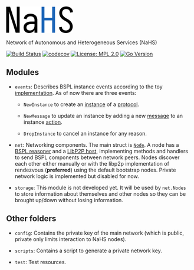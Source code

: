 ![NaHS logo][logo]

Network of Autonomous and Heterogeneous Services (NaHS)

[![Build Status](https://travis-ci.com/mikelsr/nahs.svg?token=736yMuj6XUy7yCEvSpBB&branch=master)](https://travis-ci.com/mikelsr/nahs)
[![codecov](https://codecov.io/gh/mikelsr/nahs/branch/master/graph/badge.svg?token=PSTZ46XN7Q)](https://codecov.io/gh/mikelsr/nahs)
[![License: MPL 2.0](https://img.shields.io/badge/License-MPL%202.0-brightgreen.svg)](https://opensource.org/licenses/MPL-2.0)
[![Go Version](https://img.shields.io/github/go-mod/go-version/mikelsr/nahs)](https://github.com/mikelsr/nahs/blob/master/go.mod)


## Modules

* `events`: Describes BSPL instance events according to the toy [implementation](https://github.com/mikelsr/bspl/tree/master/implementation). As of now there are three events:

  * `NewInstance` to create an [instance](https://github.com/mikelsr/bspl/blob/master/bspl.go#L27) of a [protocol](https://github.com/mikelsr/bspl/blob/master/bspl.go#L20).

  * `NewMessage` to update an instance by adding a new [message](https://github.com/mikelsr/bspl/blob/master/bspl.go#L29) to an instance [action](https://github.com/mikelsr/bspl/blob/master/bspl.go#L14).

  * `DropInstance` to cancel an instance for any reason.

* `net`: Networking components. The main struct is [`Node`](https://github.com/mikelsr/nahs/blob/master/net/node.go). A node has a [BSPL reasoner](https://github.com/mikelsr/bspl/blob/master/bspl.go#L25) and a [LibP2P host](https://github.com/libp2p/go-libp2p-core/blob/master/host/host.go), implementing methods and handlers to send BSPL components between network peers. Nodes discover each other either manually or with the libp2p implementation of rendezvous (**preferred**) using the default bootstrap nodes. Private network logic is implemented but disabled for now.

* `storage`: This module is not developed yet. It will be used by `net.Nodes` to store information about themselves
and other nodes so they can be brought up/down without losing information.

## Other folders

* `config`: Contains the private key of the main network (which is public, private only limits interaction
to NaHS nodes).

* `scripts`: Contains a script to generate a private network key.

* `test`: Test resources.

[logo]: .res/img/nahs.png "NaHS logo"
